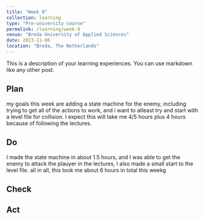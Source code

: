 ```yaml
---
title: "Week 9"
collection: learning
type: "Pre-university course"
permalink: /learning/week-9
venue: "Breda University of Applied Sciences"
date: 2023-11-06
location: "Breda, The Netherlands"
---
```


This is a description of your learning experiences. You can use markdown like any other post.

## Plan

my goals this week are adding a state machine for the enemy, including trying to get all of the actions to work, and i want to atleast try and start with a level file for collision. I expect this will take me 4/5 hours plus 4 hours because of following the lectures.

## Do

I made the state machine in about 1.5 hours, and I was able to get the enemy to attack the plauyer in the lectures, I also made a small start to the level file.
all in all, this took me about 6 hours in total this weekg

## Check

<!--- 
Note: Fill this in at the end of the week.

What went well? What didn't go so well? What was the most important thing you learned this week?

Did you receive any feedback from the lecturer or your peers? If so, what was that feedback? Were you able to incorporate that feedback?

Did you give anyone else feedback? Who did you give feedback to? How did they respond to your feedback?

NOTE: Any source of feedback is feedback!
-->

## Act

<!---
Note: Fill this in at the end of the week.

What action points can you identify from this week? What would you like to improve? What would you like to continue to strengthen?

If your planned time estimates were not accurate, what would you do to improve them?
-->